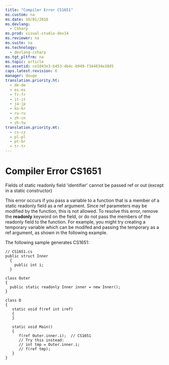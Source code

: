 ```yaml
---
title: "Compiler Error CS1651"
ms.custom: na
ms.date: 10/01/2016
ms.devlang: 
  - CSharp
ms.prod: visual-studio-dev14
ms.reviewer: na
ms.suite: na
ms.technology: 
  - devlang-csharp
ms.tgt_pltfrm: na
ms.topic: article
ms.assetid: ce1043e3-b453-4b4c-b949-f344834e3845
caps.latest.revision: 6
manager: douge
translation.priority.ht: 
  - de-de
  - es-es
  - fr-fr
  - it-it
  - ja-jp
  - ko-kr
  - ru-ru
  - zh-cn
  - zh-tw
translation.priority.mt: 
  - cs-cz
  - pl-pl
  - pt-br
  - tr-tr
---
```

# Compiler Error CS1651
Fields of static readonly field 'identifier' cannot be passed ref or out (except in a static constructor)  
  
 This error occurs if you pass a variable to a function that is a member of a static readonly field as a ref argument. Since ref parameters may be modified by the function, this is not allowed. To resolve this error, remove the **readonly** keyword on the field, or do not pass the members of the readonly field to the function. For example, you might try creating a temporary variable which can be modifed and passing the temporary as a ref argument, as shown in the following example.  
  
 The following sample generates CS1651:  
  
```  
// CS1651.cs  
public struct Inner  
  {  
    public int i;  
  }  
  
class Outer  
{    
  public static readonly Inner inner = new Inner();  
}  
  
class D  
{  
   static void f(ref int iref)  
   {  
   }  
  
   static void Main()  
   {  
      f(ref Outer.inner.i);  // CS1651  
      // Try this instead:  
      // int tmp = Outer.inner.i;  
      // f(ref tmp);  
   }  
}  
```